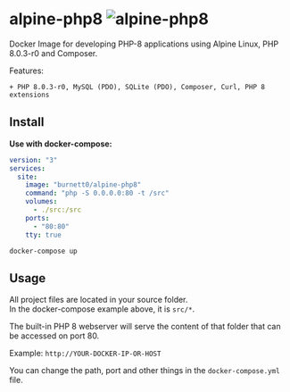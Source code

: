 # alpine-php8 ![alpine-php8](https://github.com/Burnett01/docker-images/workflows/alpine-php8/badge.svg?branch=alpine-php8)

Docker Image for developing PHP-8 applications using Alpine Linux, PHP 8.0.3-r0 and Composer.

Features:

    + PHP 8.0.3-r0, MySQL (PDO), SQLite (PDO), Composer, Curl, PHP 8 extensions

## Install

**Use with docker-compose:**

```yml
version: "3"
services:
  site:
    image: "burnett0/alpine-php8"
    command: "php -S 0.0.0.0:80 -t /src"
    volumes:
      - ./src:/src
    ports:
      - "80:80"
    tty: true
```

```docker-compose up```

## Usage

 All project files are located in your source folder.<br/>
 In the docker-compose example above, it is ``src/*``.

The built-in PHP 8 webserver will serve the content of that folder that can be accessed on port 80.

Example:  ``http://YOUR-DOCKER-IP-OR-HOST``

You can change the path, port and other things in the ``docker-compose.yml`` file.


